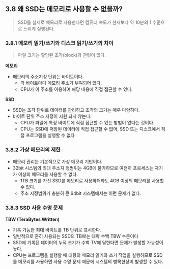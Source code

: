 ## 3.8 왜 SSD는 메모리로 사용할 수 없을까?

> SSD를 실제로 메모리로 사용한다면 컴퓨터 속도가 현재보다 약 10분의 1 수준으로 느리게 실행된다.

### 3.8.1 메모리 읽기/쓰기와 디스크 읽기/쓰기의 차이

> 파일 크기는 할당된 조각(block)과 관련이 있다.

**메모리**

- 메모리의 주소지정 단위는 바이트이다.
  - 각 바이트마다 메모리 주소가 부여되어 있다.
  - CPU가 이 주소를 이용하여 해당 내용에 직접 접근할 수 있다.

**SSD**

- SSD는 조각 단위로 데이터를 관리하고 조각의 크기는 매우 다양하다.
- 바이트 단위 주소 지정이 지원 되지 않는다.
  - CPU가 파일에 특정 바이트에 직접 접근할 수 있는 방법이 없다는 것이다.
  - CPU는 SSD에 저장된 데이터에 직접 접근할 수 없어, SSD 또는 디스크에서 직접 프로그램을 실행할 수 없다

### 3.8.2 가상 메모리의 제한

- 메모리 관리는 기본적으로 가상 메모리 기반이다.
- 32bit 시스템의 최대 주소지 정범위는 4GB에 불가하므로 여전히 프로세스는 자기가 이상의 메모리를 사용할 수 없다.
  - 1TB 크기를 가진 SSD를 메모리로 사용하더라도 4GB 이상의 메모리를 사용할 수 없다.
  - 주소 지정범위가 충분히 큰 64bit 시스템에서는 이런 문제가 없다.

### 3.8.3 SSD 사용 수명 문제

**TBW (TeraBytes Written)**

- 기록 가능한 최대 바이트를 TB 단위로 표시한다.
- 일반적으로 흔히 사용되는 SSD의 TBW는 대략 수백 TBW 수준이다
- SSD에 기록된 데이터의 누적 크기가 수백 TV에 달한다면 문제가 발생할 가능성이 높다.
- CPU는 프로그램을 실행할 때 대량의 메모리 읽기와 쓰기 작업을 실행하므로 SSD를 메모리를 사용하면 사용 수명 문제 때문에 시스템의 병목현상이 발생할 수 있다.
